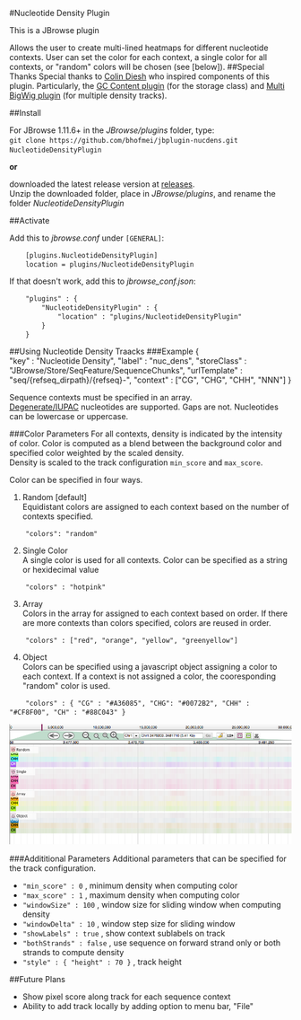 #Nucleotide Density Plugin

This is a JBrowse plugin
 
Allows the user to create multi-lined heatmaps for different nucleotide contexts. User can set the color for each context, a single color for all contexts, or "random" colors will be chosen (see [below]).
##Special Thanks
Special thanks to [Colin Diesh](http://cmdcolin.github.io/) who inspired components of this plugin. Particularly, the [GC Content plugin](https://github.com/elsiklab/gccontent) (for the storage class) and [Multi BigWig plugin](https://github.com/elsiklab/multibigwig) (for multiple density tracks).

##Install

For JBrowse 1.11.6+ in the _JBrowse/plugins_ folder, type:  
`git clone https://github.com/bhofmei/jbplugin-nucdens.git NucleotideDensityPlugin`

**or**

downloaded the latest release version at [releases](https://github.com/bhofmei/jbplugin-nucdens/releases).  
Unzip the downloaded folder, place in _JBrowse/plugins_, and rename the folder _NucleotideDensityPlugin_

##Activate

Add this to _jbrowse.conf_ under `[GENERAL]`:
```
    [plugins.NucleotideDensityPlugin]
    location = plugins/NucleotideDensityPlugin
```

If that doesn't work, add this to _jbrowse_conf.json_:
```
    "plugins" : {
        "NucleotideDensityPlugin" : { 
            "location" : "plugins/NucleotideDensityPlugin"
        }
    }
```

##Using Nucleotide Density Traacks
###Example
    {  
        "key" : "Nucleotide Density",
        "label" : "nuc_dens",
        "storeClass" : "JBrowse/Store/SeqFeature/SequenceChunks",
        "urlTemplate" : "seq/{refseq_dirpath}/{refseq}-",
        "context" : ["CG", "CHG", "CHH", "NNN"]
    }
    
Sequence contexts must be specified in an array.   
[Degenerate/IUPAC](http://www.bioinformatics.org/sms/iupac.html) nucleotides are supported. Gaps are not. Nucleotides can be lowercase or uppercase.
    
###Color Parameters
For all contexts, density is indicated by the intensity of color. Color is computed as a blend between the background color and specified color weighted by the scaled density.  
Density is scaled to the track configuration `min_score` and `max_score`.
 
Color can be specified in four ways.
 
1. Random [default]    
Equidistant colors are assigned to each context based on the number of contexts specified. 
```
    "colors": "random"
```

2. Single Color    
A single color is used for all contexts. Color can be specified as a string or hexidecimal value
```
    "colors" : "hotpink"
```

3. Array    
Colors in the array for assigned to each context based on order. If there are more contexts than colors specified, colors are reused in order.
```
    "colors" : ["red", "orange", "yellow", "greenyellow"]
```

4. Object    
Colors can be specified using a javascript object assigning a color to each context. If a context is not assigned a color, the cooresponding "random" color is used.
```
    "colors" : { "CG" : "#A36085", "CHG": "#0072B2", "CHH" : "#CF8F00", "CH" : "#88C043" }
```

![Example for color parameters](img/example_colors.png)
  
###Addititional Parameters
Additional parameters that can be specified for the track configuration.
* `"min_score" : 0`  , minimum density when computing color
* `"max_score" : 1`  , maximum density when computing color
* `"windowSize" : 100`  , window size for sliding window when computing density
* `"windowDelta" : 10`  , window step size for sliding window
* `"showLabels" : true`  , show context sublabels on track
* `"bothStrands" : false`  , use sequence on forward strand only or both strands to compute density
* `"style" : { "height" : 70 }`  , track height


##Future Plans
- Show pixel score along track for each sequence context
- Ability to add track locally by adding option to menu bar, "File"